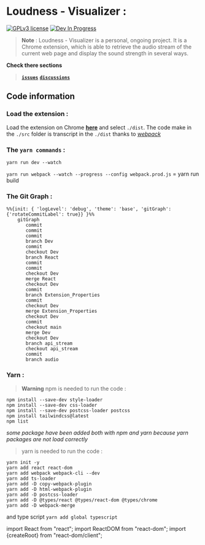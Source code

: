 # Loudness - Visualizer :
[![GPLv3 license](https://img.shields.io/badge/License-GPLv3-blue.svg)](https://github.com/Aubert-Antoine/loudness-visualizer/blob/master/LICENSE.GPL)
[![Dev In Progress](https://img.shields.io/badge/development-In%20Progress-brightgreen)](https://gitHub.com/Aubert-Antoine/loudness-visualizer/graphs/commit-activity)


> **Note** :
> Loudness - Visualizer is a personal, ongoing project. It is a Chrome extension, which is able to retrieve the audio stream of the current web page and display the sound strength in several ways. 

**Check there sections**
> **[`issues`](https://github.com/Aubert-Antoine/loudness-visualizer/issues)**
> **[`discussions`](https://github.com/Aubert-Antoine/loudness-visualizer/discussions)**

## Code information

### Load the extension :

Load the extension on Chrome [**here**](chrome://extensions/) and select `./dist`.
The code make in the `./src` folder is transcript in the `./dist` thanks to [*webpack*](https://webpack.js.org/)

### The **`yarn commands`** :

```
yarn run dev --watch

```

`yarn run webpack --watch --progress --config webpack.prod.js` = yarn run build

### The Git Graph :

```mermaid
%%{init: { 'logLevel': 'debug', 'theme': 'base', 'gitGraph': {'rotateCommitLabel': true}} }%%
    gitGraph
       commit
       commit
       commit
       branch Dev
       commit
       checkout Dev
       branch React
       commit
       commit
       checkout Dev
       merge React
       checkout Dev
       commit
       branch Extension_Properties
       commit
       checkout Dev
       merge Extension_Properties
       checkout Dev
       commit
       checkout main
       merge Dev
       checkout Dev
       branch api_stream
       checkout api_stream
       commit
       branch audio
```

### Yarn :

> **Warning**
> npm is needed to run the code :

```
npm install --save-dev style-loader         
npm install --save-dev css-loader           
npm install --save-dev postcss-loader postcss
npm install tailwindcss@latest
npm list  
```
_some package have been added both with npm and yarn because yarn packages are not load correctly_

> yarn is needed to run the code :
```
yarn init -y
yarn add react react-dom
yarn add webpack webpack-cli --dev
yarn add ts-loader
yarn add -D copy-webpack-plugin
yarn add -D html-webpack-plugin
yarn add -D postcss-loader
yarn add -D @types/react @types/react-dom @types/chrome
yarn add -D webpack-merge
```

and type script
`yarn add global typescript`

import React from "react";
import ReactDOM from "react-dom";
import {createRoot} from "react-dom/client";